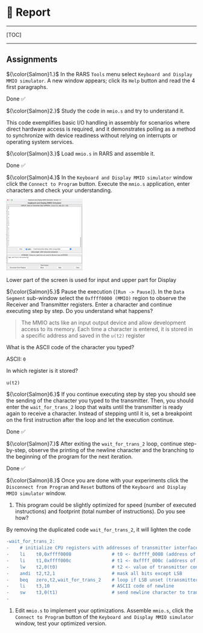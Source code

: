 # &#x1F4DD; Report 

---

[TOC]

---

## Assignments

${\color{Salmon}1.}$ In the RARS `Tools` menu select `Keyboard and Display MMIO simulator`.
   A new window appears; click its `Help` button and read the 4 first paragraphs.

  Done &#x2705;

${\color{Salmon}2.}$ Study the code in `mmio.s` and try to understand it.

This code exemplifies basic I/O handling in assembly for scenarios where direct hardware access is required, and it demonstrates polling as a method to synchronize with device readiness without relying on interrupts or operating system services.

${\color{Salmon}3.}$ Load `mmio.s` in RARS and assemble it.

 Done &#x2705;

${\color{Salmon}4.}$ In the `Keyboard and Display MMIO simulator` window click the `Connect to Program` button.
   Execute the `mmio.s` application, enter characters and check your understanding.

<img src=images/mmio-typing.png width='40%' height='40%' > </img>

Lower part of the screen is used for input and upper part for Display

${\color{Salmon}5.}$ Pause the execution (`[Run -> Pause]`).
   In the `Data Segment` sub-window select the `0xffff0000 (MMIO)` region to observe the Receiver and Transmitter registers.
   Enter a character and continue executing step by step.
   Do you understand what happens?

>The MMIO acts like an input output device and allow development access to its memory.
Each time a character is entered, it is stored in a specific address and saved in the `u(t2)` register

   What is the ASCII code of the character you typed?

ASCII: `0` 

   In which register is it stored?

`u(t2)`

${\color{Salmon}6.}$ If you continue executing step by step you should see the sending of the character you typed to the transmitter.
   Then, you should enter the `wait_for_trans_2` loop that waits until the transmitter is ready again to receive a character.
   Instead of stepping until it is, set a breakpoint on the first instruction after the loop and let the execution continue.

 Done &#x2705;

${\color{Salmon}7.}$ After exiting the `wait_for_trans_2` loop, continue step-by-step, observe the printing of the newline character and the branching to the beginning of the program for the next iteration.

 Done &#x2705;

${\color{Salmon}8.}$ Once you are done with your experiments click the `Disconnect from Program` and `Reset` buttons of the `Keyboard and Display MMIO simulator` window.

1. This program could be slightly optimized for speed (number of executed instructions) and footprint (total number of instructions).
   Do you see how?

By removing the duplicated code `wait_for_trans_2`, it will lighten the code 

```diff
-wait_for_trans_2:
-    # initialize CPU registers with addresses of transmitter interface registers
-    li    t0,0xffff0008               # t0 <- 0xffff_0008 (address of transmitter control register)
-    li    t1,0xffff000c               # t1 <- 0xffff_000c (address of transmitter data register)
-    lw    t2,0(t0)                    # t2 <- value of transmitter control register
-    andi  t2,t2,1                     # mask all bits except LSB
-    beq   zero,t2,wait_for_trans_2    # loop if LSB unset (transmitter busy)
-    li    t3,10                       # ASCII code of newline
-    sw    t3,0(t1)                    # send newline character to transmitter
-
```

1. Edit `mmio.s` to implement your optimizations.
   Assemble `mmio.s`, click the `Connect to Program` button of the `Keyboard and Display MMIO simulator` window, test your optimized version. 
